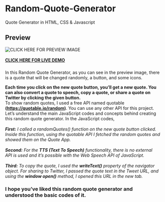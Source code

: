 # Random-Quote-Generator
Quote Generator in HTML, CSS &amp; Javascript

## Preview
![**CLICK HERE FOR PREVIEW IMAGE**](https://github.com/prachit082/Random-Quote-Generator/tree/main/assets/Screenshot.jpg)<br><br>
[**CLICK HERE FOR LIVE DEMO**](https://prachit082.github.io/Random-Quote-Generator/)

###
 In this Random Quote Generator, as you can see in the preview image, there is a quote that will be changed randomly, a button, and some icons.
 
 __Each time you click on the new quote button, you’ll get a new quote. You can also convert a quote to speech, copy a quote, or share a quote on Twitter by clicking the given button.__
<br>
To show random quotes, I used a free API named quotable **(https://quotable.io/random)**. You can use any other API for this project.
Let’s understand the main JavaScript codes and concepts behind creating this random quote generator. In the JavaScript codes,
<br><br>
***First:***  *I called a randomQuotes() function on the new quote button clicked. Inside this function, using the quotable API I fetched the random quotes and showed them on the Quote App.*
<br><br>
***Second:***  *For the **TTS (Text To Speech)** functionality, there is no external API is used and it’s possible with the Web Speech API of JavaScript.*
<br><br>
***Third:***   *To copy the quote, I used the **writeText()** property of the navigator object. For sharing to Twitter, I passed the quote text in the Tweet URL, and using the **window open()** method, I opened this URL in the new tab.*

### I hope you’ve liked this random quote generator and understood the basic codes of it. 

